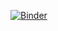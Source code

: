 [![Binder](https://mybinder.org/badge_logo.svg)](https://mybinder.org/v2/gh/herve-vasseur/snt/master)

